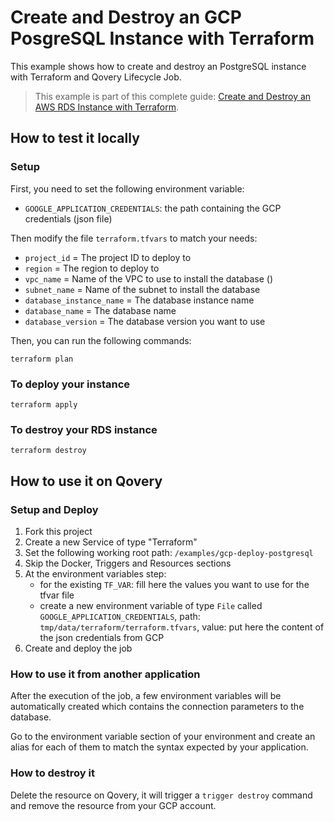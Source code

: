 # Create and Destroy an GCP PosgreSQL Instance with Terraform

This example shows how to create and destroy an PostgreSQL instance with Terraform and Qovery Lifecycle Job.

> This example is part of this complete guide: [Create and Destroy an AWS RDS Instance with Terraform](https://hub.qovery.com/guides/tutorial/how-to-use-lifecycle-job-to-deploy-any-kind-of-resources/).

## How to test it locally

### Setup

First, you need to set the following environment variable:
- `GOOGLE_APPLICATION_CREDENTIALS`: the path containing the GCP credentials (json file)

Then modify the file `terraform.tfvars` to match your needs:
- `project_id` = The project ID to deploy to
- `region` = The region to deploy to
- `vpc_name` = Name of the VPC to use to install the database ()
- `subnet_name` = Name of the subnet to install the database
- `database_instance_name` = The database instance name
- `database_name` = The database name
- `database_version` = The database version you want to use

Then, you can run the following commands:

```shell
terraform plan
```

### To deploy your instance

```shell
terraform apply
```


### To destroy your RDS instance

```shell
terraform destroy
```

## How to use it on Qovery

### Setup and Deploy

1. Fork this project
2. Create a new Service of type "Terraform"
3. Set the following working root path: `/examples/gcp-deploy-postgresql`
4. Skip the Docker, Triggers and Resources sections
5. At the environment variables step:
   - for the existing `TF_VAR`: fill here the values you want to use for the tfvar file
   - create a new environment variable of type `File` called `GOOGLE_APPLICATION_CREDENTIALS`, path: `tmp/data/terraform/terraform.tfvars`, value: put here the content of the json credentials from GCP
6. Create and deploy the job

### How to use it from another application

After the execution of the job, a few environment variables will be automatically created which contains the connection parameters to the database.

Go to the environment variable section of your environment and create an alias for each of them to match the syntax expected by your application.

### How to destroy it

Delete the resource on Qovery, it will trigger a `trigger destroy` command and remove the resource from your GCP account.